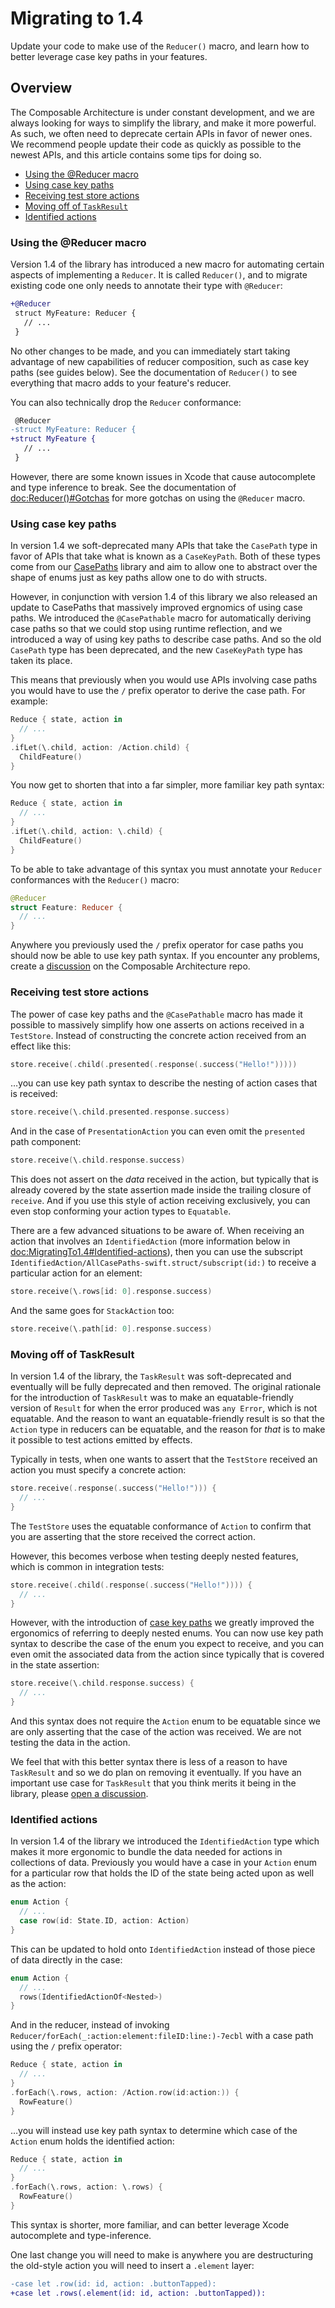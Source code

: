 # Migrating to 1.4

Update your code to make use of the ``Reducer()`` macro, and learn how to better leverage case key
paths in your features.

## Overview

The Composable Architecture is under constant development, and we are always looking for ways to
simplify the library, and make it more powerful. As such, we often need to deprecate certain APIs
in favor of newer ones. We recommend people update their code as quickly as possible to the newest
APIs, and this article contains some tips for doing so.

* [Using the @Reducer macro](#Using-the-Reducer-macro)
* [Using case key paths](#Using-case-key-paths)
* [Receiving test store actions](#Receiving-test-store-actions)
* [Moving off of `TaskResult`](#Moving-off-of-TaskResult)
* [Identified actions](#Identified-actions)

### Using the @Reducer macro

Version 1.4 of the library has introduced a new macro for automating certain aspects of implementing
a ``Reducer``. It is called ``Reducer()``, and to migrate existing code one only needs to annotate
their type with `@Reducer`:

```diff
+@Reducer
 struct MyFeature: Reducer {
   // ...
 }
```

No other changes to be made, and you can immediately start taking advantage of new capabilities of
reducer composition, such as case key paths (see guides below). See the documentation of 
``Reducer()`` to see everything that macro adds to your feature's reducer.

You can also technically drop the ``Reducer`` conformance:

```diff
 @Reducer
-struct MyFeature: Reducer {
+struct MyFeature {
   // ...
 }
```

However, there are some known issues in Xcode that cause autocomplete and type inference to break.
See the documentation of <doc:Reducer()#Gotchas> for more gotchas on using the `@Reducer` macro. 


### Using case key paths

In version 1.4 we soft-deprecated many APIs that take the `CasePath` type in favor of APIs that take
what is known as a `CaseKeyPath`. Both of these types come from our [CasePaths][swift-case-paths]
library and aim to allow one to abstract over the shape of enums just as key paths allow one to do
with structs.

However, in conjunction with version 1.4 of this library we also released an update to CasePaths
that massively improved ergnomics of using case paths. We introduced the `@CasePathable` macro for
automatically deriving case paths so that we could stop using runtime reflection, and we introduced
a way of using key paths to describe case paths. And so the old `CasePath` type has been deprecated,
and the new `CaseKeyPath` type has taken its place.

This means that previously when you would use APIs involving case paths you would have to use the
`/` prefix operator to derive the case path. For example:

```swift
Reduce { state, action in 
  // ...
}
.ifLet(\.child, action: /Action.child) {
  ChildFeature()
}
```

You now get to shorten that into a far simpler, more familiar key path syntax:

```swift
Reduce { state, action in 
  // ...
}
.ifLet(\.child, action: \.child) {
  ChildFeature()
}
```

To be able to take advantage of this syntax you must annotate your ``Reducer`` conformances with the
``Reducer()`` macro:

```swift
@Reducer
struct Feature: Reducer {
  // ...
}
```

Anywhere you previously used the `/` prefix operator for case paths you should now be able to use
key path syntax. If you encounter any problems, create a [discussion][tca-discussions] on the 
Composable Architecture repo.


### Receiving test store actions

The power of case key paths and the `@CasePathable` macro has made it possible to massively simplify
how one asserts on actions received in a ``TestStore``. Instead of constructing the concrete action
received from an effect like this:

```swift
store.receive(.child(.presented(.response(.success("Hello!")))))
```

…you can use key path syntax to describe the nesting of action cases that is received:

```swift
store.receive(\.child.presented.response.success)
```

And in the case of ``PresentationAction`` you can even omit the ``presented`` path component:

```swift
store.receive(\.child.response.success)
```

This does not assert on the _data_ received in the action, but typically that is already covered
by the state assertion made inside the trailing closure of `receive`. And if you use this style of
action receiving exclusively, you can even stop conforming your action types to `Equatable`.

There are a few advanced situations to be aware of. When receiving an action that involves an 
``IdentifiedAction`` (more information below in <doc:MigratingTo1.4#Identified-actions>), then
you can use the subscript ``IdentifiedAction/AllCasePaths-swift.struct/subscript(id:)`` to 
receive a particular action for an element:

```swift
store.receive(\.rows[id: 0].response.success)
```

And the same goes for ``StackAction`` too:

```swift
store.receive(\.path[id: 0].response.success)
```

### Moving off of TaskResult

In version 1.4 of the library, the ``TaskResult`` was soft-deprecated and eventually will be fully
deprecated and then removed. The original rationale for the introduction of ``TaskResult`` was to
make an equatable-friendly version of `Result` for when the error produced was `any Error`, which is
not equatable. And the reason to want an equatable-friendly result is so that the `Action` type in
reducers can be equatable, and the reason for _that_ is to make it possible to test actions
emitted by effects.

Typically in tests, when one wants to assert that the ``TestStore`` received an action you must 
specify a concrete action:

```swift
store.receive(.response(.success("Hello!"))) {
  // ...
}
```

The ``TestStore`` uses the equatable conformance of `Action` to confirm that you are asserting that
the store received the correct action.

However, this becomes verbose when testing deeply nested features, which is common in integration
tests:

```swift
store.receive(.child(.response(.success("Hello!")))) {
  // ...
}
```

However, with the introduction of [case key paths][swift-case-paths] we greatly improved the 
ergonomics of referring to deeply nested enums. You can now use key path syntax to describe the 
case of the enum you expect to receive, and you can even omit the associated data from the action
since typically that is covered in the state assertion:

```swift
store.receive(\.child.response.success) {
  // ...
}
```

And this syntax does not require the `Action` enum to be equatable since we are only asserting that
the case of the action was received. We are not testing the data in the action.

We feel that with this better syntax there is less of a reason to have ``TaskResult`` and so we
do plan on removing it eventually. If you have an important use case for ``TaskResult`` that you
think merits it being in the library, please [open a discussion][tca-discussions].

### Identified actions

In version 1.4 of the library we introduced the ``IdentifiedAction`` type which makes it more
ergonomic to bundle the data needed for actions in collections of data. Previously you would
have a case in your `Action` enum for a particular row that holds the ID of the state being acted
upon as well as the action:

```swift
enum Action {
  // ...
  case row(id: State.ID, action: Action)
}
```

This can be updated to hold onto ``IdentifiedAction`` instead of those piece of data directly in the 
case:

```swift
enum Action {
  // ...
  rows(IdentifiedActionOf<Nested>)
}
```

And in the reducer, instead of invoking ``Reducer/forEach(_:action:element:fileID:line:)-7ecbl``
with a case path using the `/` prefix operator:

```swift
Reduce { state, action in 
  // ...
}
.forEach(\.rows, action: /Action.row(id:action:)) {
  RowFeature()
}
```

…you will instead use key path syntax to determine which case of the `Action` enum holds the
identified action:

```swift
Reduce { state, action in 
  // ...
}
.forEach(\.rows, action: \.rows) {
  RowFeature()
}
```

This syntax is shorter, more familiar, and can better leverage Xcode autocomplete and 
type-inference.

One last change you will need to make is anywhere you are destructuring the old-style action you 
will need to insert a `.element` layer:

```diff
-case let .row(id: id, action: .buttonTapped):
+case let .rows(.element(id: id, action: .buttonTapped)):
```

[swift-case-paths]: http://github.com/pointfreeco/swift-case-paths
[tca-discussions]: http://github.com/pointfreeco/swift-composable-architecture/discussions
